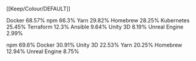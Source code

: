 [[Keep/Colour/DEFAULT]] 

Docker
68.57%
npm
66.3%
Yarn
29.82%
Homebrew
28.25%
Kubernetes
25.45%
Terraform
12.3%
Ansible
9.64%
Unity 3D
8.19%
Unreal Engine
2.99%



npm
69.6%
Docker
30.91%
Unity 3D
22.53%
Yarn
20.25%
Homebrew
12.94%
Unreal Engine
8.75%
